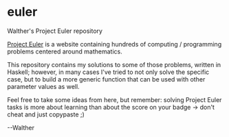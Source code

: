 euler
=====

Walther's Project Euler repository

[Project Euler](https://projecteuler.net/) is a website containing hundreds of computing / programming problems centered around mathematics.

This repository contains my solutions to some of those problems, written in Haskell; however, in many cases I've tried to not only solve the specific case, but to build a more generic function that can be used with other parameter values as well.

Feel free to take some ideas from here, but remember: solving Project Euler tasks is more about learning than about the score on your badge -> don't cheat and just copypaste ;)

--Walther